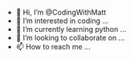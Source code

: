- 👋 Hi, I’m @CodingWithMatt
- 👀 I’m interested in coding ...
- 🌱 I’m currently learning python ...
- 💞️ I’m looking to collaborate on ...
- 📫 How to reach me ...

<!---
CodingWithMatt/CodingWithMatt is a ✨ special ✨ repository because its `README.md` (this file) appears on your GitHub profile.
You can click the Preview link to take a look at your changes.
--->
